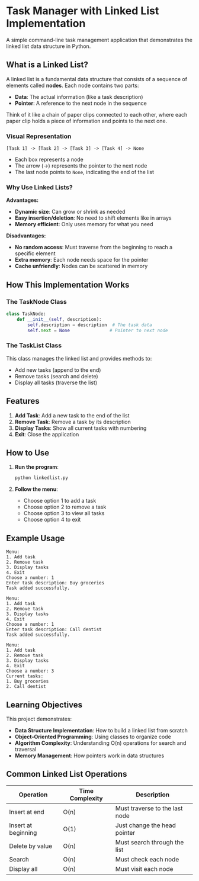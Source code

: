 # Task Manager with Linked List Implementation

A simple command-line task management application that demonstrates the linked list data structure in Python.

## What is a Linked List?

A linked list is a fundamental data structure that consists of a sequence of elements called **nodes**. Each node contains two parts:
- **Data**: The actual information (like a task description)
- **Pointer**: A reference to the next node in the sequence

Think of it like a chain of paper clips connected to each other, where each paper clip holds a piece of information and points to the next one.

### Visual Representation

```
[Task 1] -> [Task 2] -> [Task 3] -> [Task 4] -> None
```

- Each box represents a node
- The arrow (->) represents the pointer to the next node
- The last node points to `None`, indicating the end of the list

### Why Use Linked Lists?

**Advantages:**
- **Dynamic size**: Can grow or shrink as needed
- **Easy insertion/deletion**: No need to shift elements like in arrays
- **Memory efficient**: Only uses memory for what you need

**Disadvantages:**
- **No random access**: Must traverse from the beginning to reach a specific element
- **Extra memory**: Each node needs space for the pointer
- **Cache unfriendly**: Nodes can be scattered in memory

## How This Implementation Works

### The TaskNode Class
```python
class TaskNode:
    def __init__(self, description):
        self.description = description  # The task data
        self.next = None               # Pointer to next node
```

### The TaskList Class
This class manages the linked list and provides methods to:
- Add new tasks (append to the end)
- Remove tasks (search and delete)
- Display all tasks (traverse the list)

## Features

1. **Add Task**: Add a new task to the end of the list
2. **Remove Task**: Remove a task by its description
3. **Display Tasks**: Show all current tasks with numbering
4. **Exit**: Close the application

## How to Use

1. **Run the program**:
   ```bash
   python linkedlist.py
   ```

2. **Follow the menu**:
   - Choose option 1 to add a task
   - Choose option 2 to remove a task
   - Choose option 3 to view all tasks
   - Choose option 4 to exit

## Example Usage

```
Menu:
1. Add task
2. Remove task
3. Display tasks
4. Exit
Choose a number: 1
Enter task description: Buy groceries
Task added successfully.

Menu:
1. Add task
2. Remove task
3. Display tasks
4. Exit
Choose a number: 1
Enter task description: Call dentist
Task added successfully.

Menu:
1. Add task
2. Remove task
3. Display tasks
4. Exit
Choose a number: 3
Current tasks:
1. Buy groceries
2. Call dentist
```

## Learning Objectives

This project demonstrates:
- **Data Structure Implementation**: How to build a linked list from scratch
- **Object-Oriented Programming**: Using classes to organize code
- **Algorithm Complexity**: Understanding O(n) operations for search and traversal
- **Memory Management**: How pointers work in data structures

## Common Linked List Operations

| Operation | Time Complexity | Description |
|-----------|----------------|-------------|
| Insert at end | O(n) | Must traverse to the last node |
| Insert at beginning | O(1) | Just change the head pointer |
| Delete by value | O(n) | Must search through the list |
| Search | O(n) | Must check each node |
| Display all | O(n) | Must visit each node |

